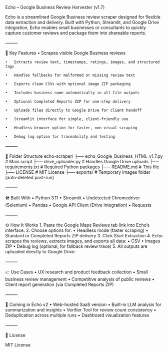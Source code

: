 Echo – Google Business Review Harvester (v1.7)

Echo is a streamlined Google Business review scraper designed for flexible data extraction and delivery. Built with Python, Streamlit, and Google Drive integration, Echo enables small businesses or consultants to quickly capture customer reviews and package them into shareable reports.

⸻

🚀 Key Features
	•	Scrapes visible Google Business reviews
 
	•	Extracts review text, timestamps, ratings, images, and structured tags
 
	•	Handles fallbacks for malformed or missing review text
 
	•	Exports clean CSVs with optional image ZIP packaging
 
	•	Includes business name automatically in all file outputs
 
	•	Optional Completed Reports ZIP for one-step delivery
 
	•	Uploads files directly to Google Drive for client handoff
 
	•	Streamlit interface for simple, client-friendly use
 
	•	Headless browser option for faster, non-visual scraping
 
	•	Debug log option for traceability and testing

⸻

📂 Folder Structure
echo-scraper/
├── echo_Google_Business_HTML_v1.7.py   # Main script
├── drive_uploader.py                    # Handles Google Drive uploads
├── requirements.txt                     # Required Python packages
├── README.md                            # This file
├── LICENSE                              # MIT License
├── exports/                             # Temporary images folder (auto-deleted post-run)


⸻

🛠️ Built With
	•	Python 3.11
	•	Streamlit
	•	Undetected Chromedriver (Selenium)
	•	Pandas
	•	Google API Client (Drive integration)
	•	Requests

⸻

⚙️ How It Works
	1.	Paste the Google Maps Reviews tab link into Echo’s interface.
	2.	Choose options for:
	•	Headless mode (faster scraping)
	•	Standard or Completed Reports ZIP delivery
	3.	Click Start Extraction
	4.	Echo scrapes the reviews, extracts images, and exports all data:
	•	CSV
	•	Images ZIP
	•	Debug log (optional, for fallback review trace)
	5.	All outputs are uploaded directly to Google Drive.

⸻

📈 Use Cases
	•	UX research and product feedback collection
	•	Small business review management
	•	Competitive analysis of public reviews
	•	Client report generation (via Completed Reports ZIP)

⸻

🔮 Coming in Echo v2
	•	Web-hosted SaaS version
	•	Built-in LLM analysis for summarization and insights
	•	Verifier Tool for review count consistency
	•	Deduplication across multiple runs
	•	Dashboard visualization features

⸻

📄 License

MIT License
